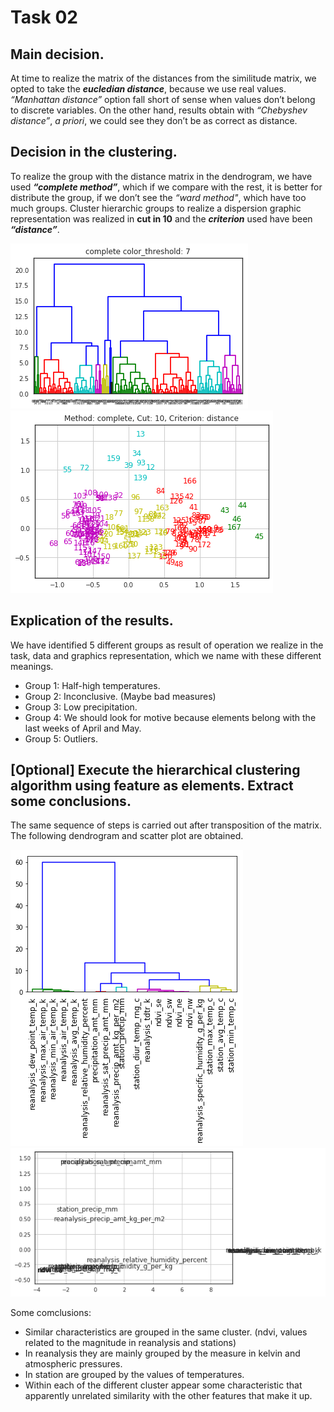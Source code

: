 # Task 02

## Main decision.
At time to realize the matrix of the distances from the similitude matrix, we opted to take the **_eucledian distance_**, because we use real values. _“Manhattan distance”_ option fall short of sense when values don’t belong to discrete variables. On the other hand, results obtain with _“Chebyshev distance”_, _a priori_, we could see they don’t be as correct as distance.

## Decision in the clustering.

To realize the group with the distance matrix in the dendrogram, we have used **_“complete method”_**, which if we compare with the rest, it is better for distribute the group, if we don’t see the _“ward method"_, which have too much groups.
Cluster hierarchic groups to realize a dispersion graphic representation was realized in **cut in 10** and the **_criterion_** used have been **_“distance”_**.

![Dendrogram][1]  ![Plot][2]

[1]: https://github.com/grego1201/MACHINE-LEARNING-TECHNIQUES/blob/master/task_02/images/dendrogram.png?raw=true
[2]: https://github.com/grego1201/MACHINE-LEARNING-TECHNIQUES/blob/master/task_02/images/plot.png?raw=true

## Explication of the results.
We have identified 5 different groups as result of operation we realize in the task, data and graphics representation, which we name with these different meanings.
  * Group 1: Half-high temperatures.
  * Group 2: Inconclusive. (Maybe bad measures)
  * Group 3: Low precipitation.
  * Group 4: We should look for motive because elements belong with the last weeks of April and May.
  * Group 5: Outliers.

## [Optional] Execute the hierarchical clustering algorithm using feature as elements. Extract some conclusions.
The same sequence of steps is carried out after transposition of the matrix. The following dendrogram and scatter plot are obtained.

![Features dendrogram][3]  ![Feature Plot][4]

[3]: https://github.com/grego1201/MACHINE-LEARNING-TECHNIQUES/blob/master/task_02/images/dendrogram_features.png?raw=true
[4]: https://github.com/grego1201/MACHINE-LEARNING-TECHNIQUES/blob/master/task_02/images/plot_features.png?raw=true

Some comclusions:
 * Similar characteristics are grouped in the same cluster. (ndvi, values related to the magnitude in reanalysis and stations)
 * In reanalysis they are mainly grouped by the measure in kelvin and atmospheric pressures.
 * In station are grouped by the values of temperatures.
 * Within each of the different cluster appear some characteristic that apparently unrelated similarity with the other features that make it up.
